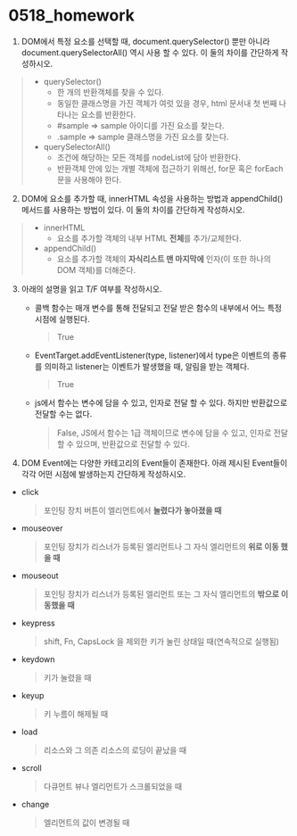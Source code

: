 # 0518_homework

1. DOM에서 특정 요소를 선택할 때, document.querySelector() 뿐만 아니라 document.querySelectorAll() 역시 사용 할 수 있다. 이 둘의 차이를 간단하게 작성하시오.

  > - querySelector()
  >   - 한 개의 반환객체를 찾을 수 있다.
  >   - 동일한 클래스명을 가진 객체가 여럿 있을 경우, html 문서내 첫 번째 나타나는 요소를 반환한다.
  >   - #sample => sample 아이디를 가진 요소를 찾는다.
  >   - .sample => sample 클래스명을 가진 요소를 찾는다.
  > - querySelectorAll()
  >   - 조건에 해당하는 모든 객체를 nodeList에 담아 반환한다.
  >   - 반환객체 안에 있는 개별 객체에 접근하기 위해선, for문 혹은 forEach문을 사용해야 한다.

2. DOM에 요소를 추가할 때, innerHTML 속성을 사용하는 방법과 appendChild() 메서드를 사용하는 방법이 있다. 이 둘의 차이를 간단하게 작성하시오.

  > - innerHTML
  >   - 요소를 추가할 객체의 내부 HTML **전체**를 추가/교체한다.
  > - appendChild()
  >   - 요소를 추가할 객체의 **자식리스트 맨 마지막에** 인자(이 또한 하나의 DOM 객체)를 더해준다.

3. 아래의 설명을 읽고 T/F 여부를 작성하시오.

   - 콜백 함수는 매개 변수를 통해 전달되고 전달 받은 함수의 내부에서 어느 특정 시점에 실행된다.

     > True

   - EventTarget.addEventListener(type, listener)에서 type은 이벤트의 종류를 의미하고 listener는 이벤트가 발생했을 때, 알림을 받는 객체다.

     > True

   - js에서 함수는 변수에 담을 수 있고, 인자로 전달 할 수 있다. 하지만 반환값으로 전달할 수는 없다.

     > False, JS에서 함수는 1급 객체이므로 변수에 담을 수 있고, 인자로 전달할 수 있으며, 반환값으로 전달할 수 있다.
4. DOM Event에는 다양한 카테고리의 Event들이 존재한다. 아래 제시된 Event들이 각각 어떤 시점에 발생하는지 간단하게 작성하시오.

  - click

    > 포인팅 장치 버튼이 엘리먼트에서 **눌렸다가 놓아졌을 때**

  - mouseover

    > 포인팅 장치가 리스너가 등록된 엘리먼트나 그 자식 엘리먼트의 **위로 이동 했을 때**

  - mouseout

    > 포인팅 장치가 리스너가 등록된 엘리먼트 또는 그 자식 엘리먼트의 **밖으로 이동했을 때**

  - keypress

    > shift, Fn, CapsLock 을 제외한 키가 눌린 상태일 때(연속적으로 실행됨)

  - keydown

    >키가 눌렸을 때

  - keyup

    >키 누름이 해제될 때

  - load

    > 리소스와 그 의존 리소스의 로딩이 끝났을 때

  - scroll

    > 다큐먼트 뷰나 엘리먼트가 스크롤되었을 때

  - change

    > 엘리먼트의 값이 변경될 때